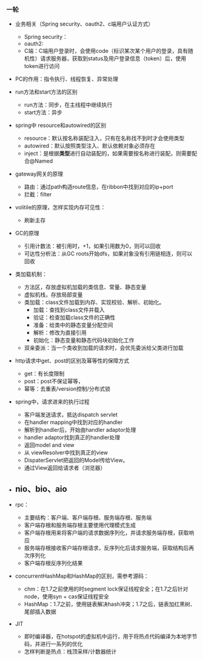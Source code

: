 ### 一轮
- 业务相关（Spring security、oauth2、c端用户认证方式）
   - Spring security：
   - oauth2:
   - C端：C端用户登录时，会使用code（标识某次某个用户的登录，具有随机性）请求服务器，获取到status及用户登录信息（token）后，使用token进行访问
- PC的作用：指令执行、线程恢复、异常处理
- run方法和start方法的区别
   - run方法：同步，在主线程中继续执行
   - start方法：异步
- spring中 resource和autowired的区别
   - resource：默认按名称装配注入，只有在名称找不到时才会使用类型
   - autowired：默认按照类型注入、默认依赖对象必须存在
   - inject：是根据**类型**进行自动装配的，如果需要按名称进行装配，则需要配合@Named
- gateway网关的原理
   - 路由：通过path构造route信息，在ribbon中找到对应的ip+port
   - 拦截：filter
- volitile的原理，怎样实现内存可见性：
   - 刷新主存
- GC的原理
   - 引用计数法：被引用时，+1，如果引用数为0，则可以回收
   - 可达性分析法：从GC roots开始dfs，如果对象没有引用链相连，则可以回收
- 类加载机制：
   - 方法区，存放虚拟机加载的类信息、常量、静态变量
   - 虚拟机栈，存放局部变量
   - 类加载：class文件加载到内存、实现校验、解析、初始化。
      - 加载：查找到class文件并载入
      - 验证：检查加载class文件的正确性
      - 准备：给类中的静态变量分配空间
      - 解析：修改为直接引用
      - 初始化：静态变量和静态代码块初始化工作
   - 双亲委派：当一个类收到加载的请求时，会优先委派给父类进行加载
- http请求中get、post的区别及幂等性的保障方式
   - get：有长度限制
   - post：post不保证幂等，
   - 幂等：去重表/version控制/分布式锁
- spring中，请求进来的执行过程
   - 客户端发送请求，抵达dispatch servlet
   - 在handler mapping中找到对应的handler
   - 解析到handler后，开始由handler adaptor处理
   - handler adaptor找到真正的handler处理
   - 返回model and view
   - 从 viewResolver中找到真正的view
   - DispaterServlet把返回的Model传给View。
   - 通过View返回给请求者（浏览器）
- nio、bio、aio
   - 

- rpc：
   - 主要结构：客户端、客户端存根、服务端存根、服务端
   - 客户端存根和服务端存根主要使用代理模式生成
   - 客户端存根用来将客户端的请求数据序列化，并请求服务端存根，获取响应
   - 服务端存根接收客户端存根请求，反序列化后请求服务端，获取结构后再次序列化
   - 客户端存根反序列化结果
- concurrentHashMap和HashMap的区别，需参考源码：
   - chm：在1.7之前使用的时segment lock保证线程安全；在1.7之后针对node，使用syn + cas保证线程安全
   - HashMap：1.7之前，使用链表解决hash冲突；1.7之后，链表加红黑树、尾部插入数据
- JIT
   - 即时编译器，在hotspot的虚拟机中运行，用于将热点代码编译为本地字节码，并进行一系列的优化
   - 怎样判断是热点：栈顶采样/计数器统计
